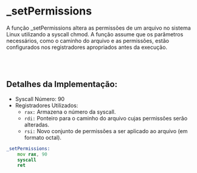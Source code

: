 # _setPermissions
A função _setPermissions altera as permissões de um arquivo no sistema Linux utilizando a syscall chmod. A função assume que os parâmetros necessários, como o caminho do arquivo e as permissões, estão configurados nos registradores apropriados antes da execução.

<br><br>

## Detalhes da Implementação:
- Syscall Número: 90
- Registradores Utilizados:
    - `rax:` Armazena o número da syscall.
    - `rdi:` Ponteiro para o caminho do arquivo cujas permissões serão alteradas.
    - `rsi:` Novo conjunto de permissões a ser aplicado ao arquivo (em formato octal).

```asm
_setPermissions:
    mov rax, 90
    syscall
    ret
```